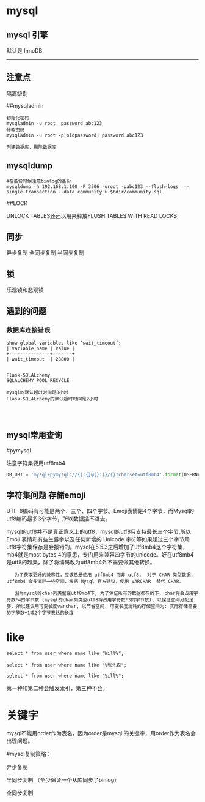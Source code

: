 # mysql

## mysql 引擎

默认是 InnoDB

---

## 注意点

隔离级别



##mysqladmin

```
初始化密码
mysqladmin -u root  password abc123
修改密码
mysqladmin -u root -p[oldpassword] password abc123

创建数据库，删除数据库

```



## mysqldump

```shell
#在备份时候注意binlog的备份
mysqldump -h 192.168.1.100 -P 3306 -uroot -pabc123 --flush-logs  --single-transaction --data community > $bdir/community.sql
```









##LOCK

UNLOCK TABLES还还以用来释放FLUSH TABLES WITH READ LOCKS

## 同步

异步复制   全同步复制   半同步复制

## 锁

乐观锁和悲观锁



## 遇到的问题

### 数据库连接错误

```
show global variables like ‘wait_timeout’;
| Variable_name | Value |
+---------------+-------+
| wait_timeout  | 28800 |


Flask-SQLALchemy
SQLALCHEMY_POOL_RECYCLE

mysql的默认超时时间是8小时
Flask-SQLALchemy的默认超时时间是2小时




```

## mysql常用查询



#pymysql

注意字符集要用utf8mb4

```python
DB_URI = 'mysql+pymysql://{}:{}@{}:{}/{}?charset=utf8mb4'.format(USERNAME, PASSWORD, HOSTNAME, PORT, DATABASE)
```

## 字符集问题   存储emoji

UTF-8编码有可能是两个、三个、四个字节。Emoji表情是4个字节，而Mysql的utf8编码最多3个字节，所以数据插不进去。

mysql的utf8并不是真正意义上的utf8，mysql的utf8只支持最长三个字节,所以Emoji 表情和有些生僻字以及任何新增的 Unicode 字符等如果超过三个字节用utf8字符集保存是会报错的。mysql在5.5.3之后增加了utf8mb4这个字符集，mb4就是most bytes 4的意思，专门用来兼容四字节的unicode。好在utf8mb4是utf8的超集，除了将编码改为utf8mb4外不需要做其他转换。

       为了获取更好的兼容性，应该总是使用 utf8mb4 而非 utf8.  对于 CHAR 类型数据，utf8mb4 会多消耗一些空间，根据 Mysql 官方建议，使用 VARCHAR  替代 CHAR。
    
       因为mysql的char列类型在utf8mb4下, 为了保证所有的数据都存的下, char将会占用字符数*4的字节数 (mysql的char列类型utf8将占用字符数*3的字节数), 以保证空间分配足够. 所以建议用可变长度varchar, 以节省空间. 可变长度消耗的存储空间为: 实际存储需要的字节数+1或2个字节表达的长度





# like

```
select * from user where name like "Will%";

select * from user where name like "%张先森";

select * from user where name like "%ill%";
```

第一种和第二种会触发索引，第三种不会。



# 关键字

mysql不能用order作为表名，因为order是mysql 的关键字，用order作为表名会出现问题。





#mysql复制策略：

异步复制  

半同步复制 （至少保证一个从库同步了binlog）

全同步复制